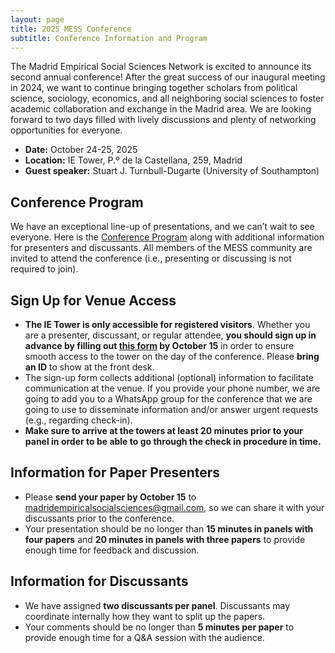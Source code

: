 ```yaml
---
layout: page
title: 2025 MESS Conference
subtitle: Conference Information and Program
---
```


The Madrid Empirical Social Sciences Network is excited to announce its second annual conference! After the great success of our inaugural meeting in 2024, we want to continue bringing together scholars from political science, sociology, economics, and all neighboring social sciences to foster academic collaboration and exchange in the Madrid area. We are looking forward to two days filled with lively discussions and plenty of networking opportunities for everyone.

- **Date:** October 24-25, 2025
- **Location:** IE Tower, P.º de la Castellana, 259, Madrid
- **Guest speaker:** Stuart J. Turnbull-Dugarte (University of Southampton)

<!-- We welcome full papers and ongoing projects that reflect innovative research in the social sciences. Researchers based outside of Madrid are also warmly welcome to apply. Participants also have the opportunity to present posters on ongoing projects or engage as discussants. We strongly encourage PhD students located in Madrid to apply as well!

- **Abstract Submission:** Please submit your abstracts online via [https://forms.gle/usBWvFrXeVbKMuPj7](https://forms.gle/usBWvFrXeVbKMuPj7).
- **Submission Deadline:** 11th July 2025.

Acceptance decisions will be communicated in early September. Please see the [Call for Papers](/assets/img/MESS2025-Call_for_Papers.pdf) for more information and let us know if you have any questions! You can reach us at <a href="mailto:madridempiricalsocialsciences@gmail.com">madridempiricalsocialsciences@gmail.com</a>.

We are looking forward to seeing you in October! -->

## Conference Program

We have an exceptional line-up of presentations, and we can’t wait to see everyone. Here is the [Conference Program](/assets/img/MESS2025-Program.pdf) along with additional information for presenters and discussants. All members of the MESS community are invited to attend the conference (i.e., presenting or discussing is not required to join).

## Sign Up for Venue Access

- **The IE Tower is only accessible for registered visitors**. Whether you are a presenter, discussant, or regular attendee, **you should sign up in advance by filling out [this form](https://forms.gle/AnfKnBGrJASiBc9XA) by October 15** in order to ensure smooth access to the tower on the day of the conference. Please **bring an ID** to show at the front desk.
- The sign-up form collects additional (optional) information to facilitate communication at the venue. If you provide your phone number, we are going to add you to a WhatsApp group for the conference that we are going to use to disseminate information and/or answer urgent requests (e.g., regarding check-in).
- **Make sure to arrive at the towers at least 20 minutes prior to your panel in order to be able to go through the check in procedure in time.**

## Information for Paper Presenters

- Please **send your paper by October 15** to <a href="mailto:madridempiricalsocialsciences@gmail.com">madridempiricalsocialsciences@gmail.com</a>, so we can share it with your discussants prior to the conference.
- Your presentation should be no longer than **15 minutes in panels with four papers** and **20 minutes in panels with three papers** to provide enough time for feedback and discussion.

## Information for Discussants

- We have assigned **two discussants per panel**. Discussants may coordinate internally how they want to split up the papers.
- Your comments should be no longer than **5 minutes per paper** to provide enough time for a Q&A session with the audience.


